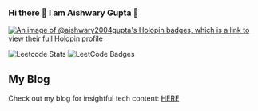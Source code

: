 ### Hi there 👋 I am Aishwary Gupta 🙋 

<!--
**Aishwary2004Gupta/Aishwary2004Gupta** is a ✨ _special_ ✨ repository because its `README.md` (this file) appears on your GitHub profile.
Here are some ideas to get you started:

- 🔭 I’m currently working on ...
- 🌱 I’m currently learning ...
- 👯 I’m looking to collaborate on ...
- 🤔 I’m looking for help with ...
- 💬 Ask me about ...
- 📫 How to reach me: ...
- 😄 Pronouns: ...
- ⚡ Fun fact: ...
-->


[![An image of @aishwary2004gupta's Holopin badges, which is a link to view their full Holopin profile](https://holopin.me/aishwary2004gupta)](https://holopin.io/@aishwary2004gupta)

![Leetcode Stats](https://leetcard.jacoblin.cool/Aishwary2004Gupta?ext=heatmap)    <img src="https://leetcode-badge-showcase.vercel.app/api?username=Aishwary2004Gupta&animated=true" alt="LeetCode Badges"/>




## My Blog
Check out my blog for insightful tech content: [HERE](https://aishwarygupta.hashnode.dev/)

